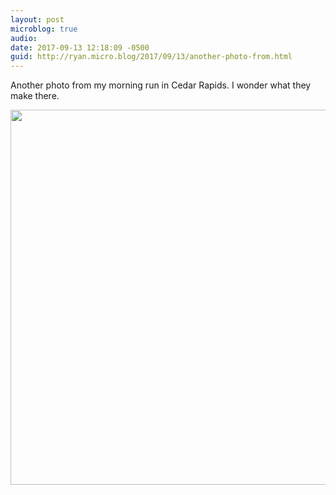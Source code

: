 ```yaml
---
layout: post
microblog: true
audio: 
date: 2017-09-13 12:18:09 -0500
guid: http://ryan.micro.blog/2017/09/13/another-photo-from.html
---
```

Another photo from my morning run in Cedar Rapids. I wonder what they make there. 

<img src="http://www.ryanruns.com/uploads/2017/92b39b8bec.jpg" width="600" height="600" />
